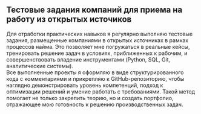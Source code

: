 ## Тестовые задания компаний для приема на работу из открытых источиков
    
Для отработки практических навыков я регулярно выполняю тестовые задания, размещенные компаниями в открытых источниках в рамках процессов найма. Это позволяет мне погружаться в реальные кейсы, тренировать решение задач в условиях, приближенных к рабочим, и совершенствовать владение инструментами (Python, SQL, Git, аналитические системы).       
Все выполненные проекты я оформляю в виде структурированного кода с комментариями и прикрепляю к GitHub-репозиторию, чтобы наглядно демонстрировать уровень компетенций, подход к оптимизации решений и умение работать с требованиями. Такой метод помогает не только закрепить теорию, но и создать портфолио, отражающее мою готовность к решению производственных задач.
